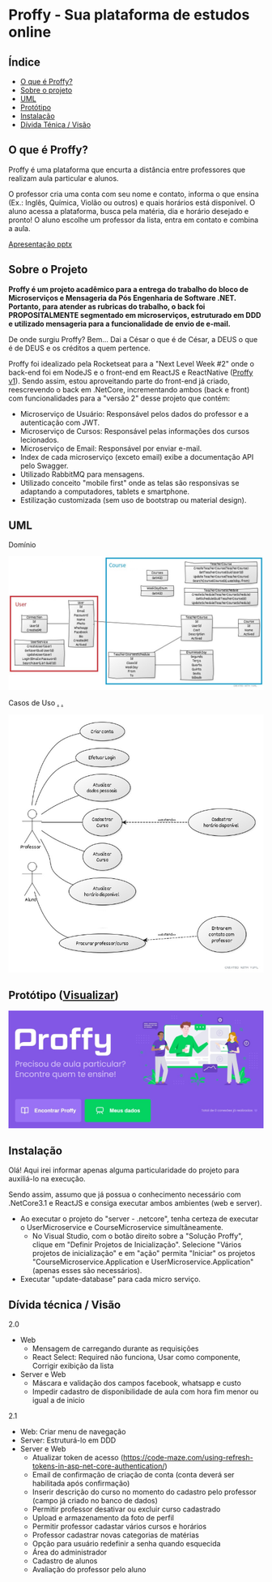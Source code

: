 # Proffy - Sua plataforma de estudos online

## Índice

- [O que é Proffy?](#o_que_e_proffy)
- [Sobre o projeto](#sobre_o_projeto)
- [UML](#uml)
- [Protótipo](#prototipo)
- [Instalação](#instalacao)
- [Dívida Ténica / Visão](#divida_tecnica)

<a id="o_que_e_proffy"></a>

## O que é Proffy?

Proffy é uma plataforma que encurta a distância entre professores que realizam aula particular e alunos.

O professor cria uma conta com seu nome e contato, informa o que ensina (Ex.: Inglês, Química, Violão ou outros) e quais horários está disponível. O aluno acessa a plataforma, busca pela matéria, dia e horário desejado e pronto! O aluno escolhe um professor da lista, entra em contato e combina a aula.

[Apresentação pptx](docs/Apresentação.pptx)

<a id="sobre_o_projeto"></a>

## Sobre o Projeto

**Proffy é um projeto acadêmico para a entrega do trabalho do bloco de Microserviços e Mensageria da Pós Engenharia de Software .NET. Portanto, para atender as rubricas do trabalho, o back foi PROPOSITALMENTE segmentado em microserviços, estruturado em DDD e utilizado mensageria para a funcionalidade de envio de e-mail.**

De onde surgiu Proffy? Bem... Dai a César o que é de César, a DEUS o que é de DEUS e os créditos a quem pertence.

Proffy foi idealizado pela Rocketseat para a "Next Level Week #2" onde o back-end foi em NodeJS e o front-end em ReactJS e ReactNative ([Proffy v1](https://github.com/gonribeiro/Proffy/releases/tag/v1.0.0)). Sendo assim, estou aproveitando parte do front-end já criado, reescrevendo o back em .NetCore, incrementando ambos (back e front) com funcionalidades para a "versão 2" desse projeto que contém:

- Microserviço de Usuário: Responsável pelos dados do professor e a autenticação com JWT.
- Microserviço de Cursos: Responsável pelas informações dos cursos lecionados.
- Microserviço de Email: Responsável por enviar e-mail.
- Index de cada microserviço (exceto email) exibe a documentação API pelo Swagger.
- Utilizado RabbitMQ para mensagens. 
- Utilizado conceito "mobile first" onde as telas são responsivas se adaptando a computadores, tablets e smartphone.
- Estilização customizada (sem uso de bootstrap ou material design).

<a id="uml"></a>

## UML

Domínio

![Domain](docs/images/domain2.jpg)

Casos de Uso [.](https://www.ateomomento.com.br/caso-de-uso-include-extend-e-generalizacao/) [.](https://www.uml-diagrams.org/class-diagrams-overview.html)

![Domain](docs/images/casos_de_uso.jpg)

<a id="prototipo"></a>

## Protótipo ([Visualizar](https://www.figma.com/file/ZRvbZ16cOsFlcir702PbS4/Proffy-Web?node-id=308122%3A1))

![Database](docs/images/layout.jpg)

<a id="instalacao"></a>

## Instalação

Olá! Aqui irei informar apenas alguma particularidade do projeto para auxiliá-lo na execução. 

Sendo assim, assumo que já possua o conhecimento necessário com .NetCore3.1 e ReactJS e consiga executar ambos ambientes (web e server).

- Ao executar o projeto do "server - .netcore", tenha certeza de executar o UserMicroservice e CourseMicroservice simultâneamente.
    - No Visual Studio, com o botão direito sobre a "Solução Proffy", clique em "Definir Projetos de Inicialização". Selecione "Vários projetos de inicialização" e em "ação" permita "Iniciar" os projetos "CourseMicroservice.Application e UserMicroservice.Application" (apenas esses são necessários). 
- Executar "update-database" para cada micro serviço.

<a id="divida_tecnica"></a>

## Dívida técnica / Visão

2.0

- Web
    - Mensagem de carregando durante as requisições
    - React Select: Required não funciona, Usar como componente, Corrigir exibição da lista
- Server e Web
    - Máscara e validação dos campos facebook, whatsapp e custo
    - Impedir cadastro de disponibilidade de aula com hora fim menor ou igual a de inicio

2.1

- Web: Criar menu de navegação
- Server: Estruturá-lo em DDD
- Server e Web
    - Atualizar token de acesso (https://code-maze.com/using-refresh-tokens-in-asp-net-core-authentication/)
    - Email de confirmação de criação de conta (conta deverá ser habilitada após confirmação)
    - Inserir descrição do curso no momento do cadastro pelo professor (campo já criado no banco de dados)
    - Permitir professor desativar ou excluir curso cadastrado
    - Upload e armazenamento da foto de perfil
    - Permitir professor cadastar vários cursos e horários
    - Professor cadastrar novas categorias de matérias
    - Opção para usuário redefinir a senha quando esquecida 
    - Área do administrador
    - Cadastro de alunos
    - Avaliação do professor pelo aluno
